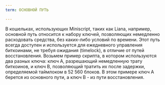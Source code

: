 ```yaml
---
term: ОСНОВНОЙ ПУТЬ

---
```

В кошельках, использующих Miniscript, таких как Liana, например, основной путь относится к набору ключей, позволяющих немедленно расходовать средства, без каких-либо условий по времени. Этот путь всегда доступен и используется для ежедневного управления биткоинами, не требуя ожидания (timelock), в отличие от путей восстановления. Возьмем пример скрипта, в котором используются два разных ключа: ключ A, разрешающий немедленную трату биткоинов, и ключ B, позволяющий тратить их после задержки, определяемой таймлоком в 52 560 блоков. В этом примере ключ A берется из основного пути, а ключ B - из пути восстановления.